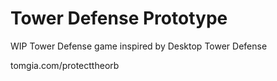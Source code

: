 # Tower Defense Prototype

WIP Tower Defense game inspired by Desktop Tower Defense

tomgia.com/protecttheorb
